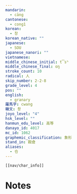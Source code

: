 ```yaml
---
mandarin:
  - cāng
cantonese:
  - cong1
korean:
  - 창
korean_native: ""
japanese:
  - SOU
japanese_nanori: ""
vietnamese:
middle_chinese_initial: t͡sʰ
middle_chinese_final: ɑŋ
stroke_count: 10
radical: 人
skip_number: 2-2-8
grade_level: 4
pos: ""
english:
  - granary
羅馬字: cwang
韓文: 촹
joyo_level: "4"
hsk_level: ""
hanmun_edu_level: 高等
danayo_id: 4017
mc_id: 1062
graphemic_classification: 象形
stand_in: 穀倉
aliases:
  - 仓
---
```

```meta-bind-embed
[[nav/char_info]]
```

# Notes
